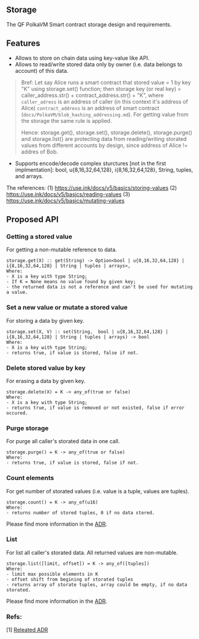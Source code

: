 ## Storage

The QF PolkaVM Smart contract storage design and requirements.

## Features

- Allows to store on chain data using key-value like API.
- Allows to read/write stored data only by owner (i.e. data belongs to account) of this data.
> Bref:
> Let say Alice runs a smart contract that stored value = 1 by key "K" using storage.set() function;
> then storage key (or real key) = caller_address.str() + contract_address.str() + "K",
> where `caller_adress` is an address of caller (in this context it's address of Alice)
> `contract_address` is an address of smart contract (`docs/PolkaVM/blob_hashing_addressing.md`).
> For getting value from the storage the same rule is applied.
>
> Hence: storage.get(), storage.set(), storage.delete(), storage.purge() and storage.list() are protecting data from reading/writing storated values from different accounts by design, since address of Alice != addres of Bob.
>
- Supports encode/decode complex sturctures [not in the first implmentation]: bool, u{8,16,32,64,128}, i{8,16,32,64,128}, String, tuples, and arrays.

The references:
(1) https://use.ink/docs/v5/basics/storing-values
(2) https://use.ink/docs/v5/basics/reading-values
(3) https://use.ink/docs/v5/basics/mutating-values

## Proposed API

### Getting a stored value

For getting a non-mutable reference to data.
```
storage.get(X) :: get(String) -> Option<bool | u{8,16,32,64,128} | i{8,16,32,64,128} | String | tuples | arrays>,
Where:
- X is a key with type String;
- If K = None means no value found by given key;
- the returned data is not a reference and can't be used for mutating a value.
```

### Set a new value or mutate a stored value

For storing a data by given key.
```
storage.set(X, V) :: set(String,  bool | u{8,16,32,64,128} | i{8,16,32,64,128} | String | tuples | arrays) -> bool
Where:
- X is a key with type String;
- returns true, if value is stored, false if not.
```

### Delete stored value by key
For erasing a data by given key.
```
storage.delete(X) = K -> any_of(true or false)
Where:
- X is a key with type String;
- returns true, if value is removed or not existed, false if error occured.
```

### Purge storage

For purge all caller's storated data in one call.
```
storage.purge() = K -> any_of(true or false)
Where:
- returns true, if value is stored, false if not.
```
### Count elements
For get number of storated values (i.e. value is a tuple, values are tuples).
```
storage.count() = K -> any_of(u16)
Where:
- returns number of stored tuples, 0 if no data stored.
```
Please find more information in the [ADR](docs/ADR/0011_smart_contract_storage_list_purge.md).

### List
For list all caller's storated data. All returned values are non-mutable.
```
storage.list([limit, offset]) = K -> any_of([tuples])
Where:
- limit max possible elements in K
- offset shift from begining of storated tuples
- returns array of storate tuples, array could be empty, if no data storated.
```
Please find more information in the [ADR](docs/ADR/0011_smart_contract_storage_list_purge.md).

### Refs:
[1] [Releated ADR](docs/ADR/0011_smart_contract_storage_list_purge.md)
